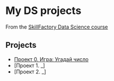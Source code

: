 # My DS projects
From the [SkillFactory Data Science course](https://skillfactory.ru/data-science/)

## Projects
* [Проект 0. Игра: Угадай число](https://github.com/Glock84/rep_sf_learning/tree/main/project_0)
* [Проект 1. _]
* [Проект 2. _]
